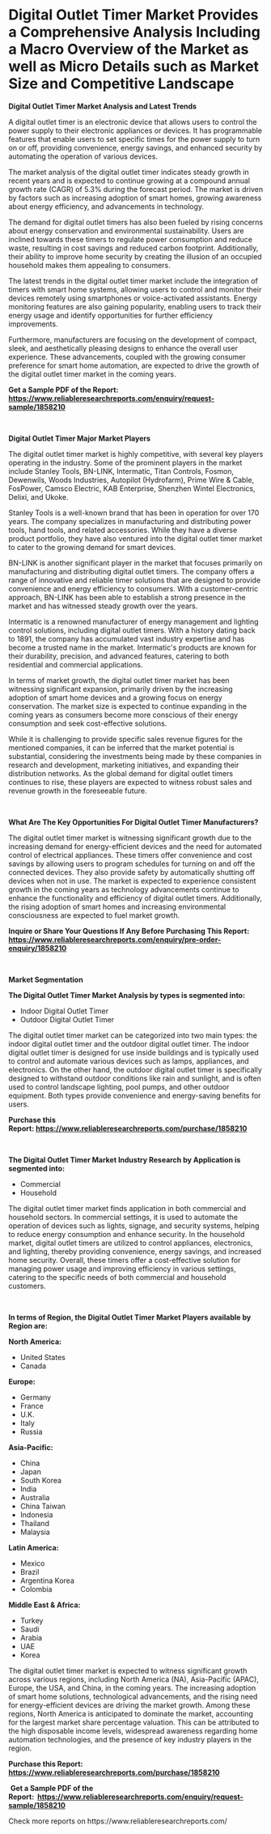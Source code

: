 <p><h1>Digital Outlet Timer Market Provides a Comprehensive Analysis Including a Macro Overview of the Market as well as Micro Details such as Market Size and Competitive Landscape</h1></p><p><strong>Digital Outlet Timer Market Analysis and Latest Trends</strong></p>
<p><p>A digital outlet timer is an electronic device that allows users to control the power supply to their electronic appliances or devices. It has programmable features that enable users to set specific times for the power supply to turn on or off, providing convenience, energy savings, and enhanced security by automating the operation of various devices.</p><p>The market analysis of the digital outlet timer indicates steady growth in recent years and is expected to continue growing at a compound annual growth rate (CAGR) of 5.3% during the forecast period. The market is driven by factors such as increasing adoption of smart homes, growing awareness about energy efficiency, and advancements in technology.</p><p>The demand for digital outlet timers has also been fueled by rising concerns about energy conservation and environmental sustainability. Users are inclined towards these timers to regulate power consumption and reduce waste, resulting in cost savings and reduced carbon footprint. Additionally, their ability to improve home security by creating the illusion of an occupied household makes them appealing to consumers.</p><p>The latest trends in the digital outlet timer market include the integration of timers with smart home systems, allowing users to control and monitor their devices remotely using smartphones or voice-activated assistants. Energy monitoring features are also gaining popularity, enabling users to track their energy usage and identify opportunities for further efficiency improvements.</p><p>Furthermore, manufacturers are focusing on the development of compact, sleek, and aesthetically pleasing designs to enhance the overall user experience. These advancements, coupled with the growing consumer preference for smart home automation, are expected to drive the growth of the digital outlet timer market in the coming years.</p></p>
<p><strong>Get a Sample PDF of the Report:&nbsp; <a href="https://www.reliableresearchreports.com/enquiry/request-sample/1858210">https://www.reliableresearchreports.com/enquiry/request-sample/1858210</a></strong></p>
<p>&nbsp;</p>
<p><strong>Digital Outlet Timer Major Market Players</strong></p>
<p><p>The digital outlet timer market is highly competitive, with several key players operating in the industry. Some of the prominent players in the market include Stanley Tools, BN-LINK, Intermatic, Titan Controls, Fosmon, Dewenwils, Woods Industries, Autopilot (Hydrofarm), Prime Wire & Cable, FosPower, Camsco Electric, KAB Enterprise, Shenzhen Wintel Electronics, Delixi, and Ukoke.</p><p>Stanley Tools is a well-known brand that has been in operation for over 170 years. The company specializes in manufacturing and distributing power tools, hand tools, and related accessories. While they have a diverse product portfolio, they have also ventured into the digital outlet timer market to cater to the growing demand for smart devices.</p><p>BN-LINK is another significant player in the market that focuses primarily on manufacturing and distributing digital outlet timers. The company offers a range of innovative and reliable timer solutions that are designed to provide convenience and energy efficiency to consumers. With a customer-centric approach, BN-LINK has been able to establish a strong presence in the market and has witnessed steady growth over the years.</p><p>Intermatic is a renowned manufacturer of energy management and lighting control solutions, including digital outlet timers. With a history dating back to 1891, the company has accumulated vast industry expertise and has become a trusted name in the market. Intermatic's products are known for their durability, precision, and advanced features, catering to both residential and commercial applications.</p><p>In terms of market growth, the digital outlet timer market has been witnessing significant expansion, primarily driven by the increasing adoption of smart home devices and a growing focus on energy conservation. The market size is expected to continue expanding in the coming years as consumers become more conscious of their energy consumption and seek cost-effective solutions.</p><p>While it is challenging to provide specific sales revenue figures for the mentioned companies, it can be inferred that the market potential is substantial, considering the investments being made by these companies in research and development, marketing initiatives, and expanding their distribution networks. As the global demand for digital outlet timers continues to rise, these players are expected to witness robust sales and revenue growth in the foreseeable future.</p></p>
<p>&nbsp;</p>
<p><strong>What Are The Key Opportunities For Digital Outlet Timer Manufacturers?</strong></p>
<p><p>The digital outlet timer market is witnessing significant growth due to the increasing demand for energy-efficient devices and the need for automated control of electrical appliances. These timers offer convenience and cost savings by allowing users to program schedules for turning on and off the connected devices. They also provide safety by automatically shutting off devices when not in use. The market is expected to experience consistent growth in the coming years as technology advancements continue to enhance the functionality and efficiency of digital outlet timers. Additionally, the rising adoption of smart homes and increasing environmental consciousness are expected to fuel market growth.</p></p>
<p><strong>Inquire or Share Your Questions If Any Before Purchasing This Report: <a href="https://www.reliableresearchreports.com/enquiry/pre-order-enquiry/1858210">https://www.reliableresearchreports.com/enquiry/pre-order-enquiry/1858210</a></strong></p>
<p>&nbsp;</p>
<p><strong>Market Segmentation</strong></p>
<p><strong>The Digital Outlet Timer Market Analysis by types is segmented into:</strong></p>
<p><ul><li>Indoor Digital Outlet Timer</li><li>Outdoor Digital Outlet Timer</li></ul></p>
<p><p>The digital outlet timer market can be categorized into two main types: the indoor digital outlet timer and the outdoor digital outlet timer. The indoor digital outlet timer is designed for use inside buildings and is typically used to control and automate various devices such as lamps, appliances, and electronics. On the other hand, the outdoor digital outlet timer is specifically designed to withstand outdoor conditions like rain and sunlight, and is often used to control landscape lighting, pool pumps, and other outdoor equipment. Both types provide convenience and energy-saving benefits for users.</p></p>
<p><strong>Purchase this Report:&nbsp;<a href="https://www.reliableresearchreports.com/purchase/1858210">https://www.reliableresearchreports.com/purchase/1858210</a></strong></p>
<p>&nbsp;</p>
<p><strong>The Digital Outlet Timer Market Industry Research by Application is segmented into:</strong></p>
<p><ul><li>Commercial</li><li>Household</li></ul></p>
<p><p>The digital outlet timer market finds application in both commercial and household sectors. In commercial settings, it is used to automate the operation of devices such as lights, signage, and security systems, helping to reduce energy consumption and enhance security. In the household market, digital outlet timers are utilized to control appliances, electronics, and lighting, thereby providing convenience, energy savings, and increased home security. Overall, these timers offer a cost-effective solution for managing power usage and improving efficiency in various settings, catering to the specific needs of both commercial and household customers.</p></p>
<p>&nbsp;</p>
<p><strong>In terms of Region, the Digital Outlet Timer Market Players available by Region are:</strong></p>
<p>
    <p> <strong> North America: </strong>
        <ul>
            <li>United States</li>
            <li>Canada</li>
        </ul>
        </p> 
    <p> <strong> Europe: </strong>
        <ul>
            <li>Germany</li>
            <li>France</li>
            <li>U.K.</li>
            <li>Italy</li>
            <li>Russia</li>
        </ul>
        </p> 
    <p> <strong> Asia-Pacific: </strong>
        <ul>
            <li>China</li>
            <li>Japan</li>
            <li>South Korea</li>
            <li>India</li>
            <li>Australia</li>
            <li>China Taiwan</li>
            <li>Indonesia</li>
            <li>Thailand</li>
            <li>Malaysia</li>
        </ul>
        </p> 
    <p> <strong> Latin America: </strong>
        <ul>
            <li>Mexico</li>
            <li>Brazil</li>
            <li>Argentina Korea</li>
            <li>Colombia</li>
        </ul>
        </p> 
    <p> <strong> Middle East & Africa: </strong>
        <ul>
            <li>Turkey</li>
            <li>Saudi</li>
            <li>Arabia</li>
            <li>UAE</li>
            <li>Korea</li>
        </ul>
    </p>
    </p>
<p><p>The digital outlet timer market is expected to witness significant growth across various regions, including North America (NA), Asia-Pacific (APAC), Europe, the USA, and China, in the coming years. The increasing adoption of smart home solutions, technological advancements, and the rising need for energy-efficient devices are driving the market growth. Among these regions, North America is anticipated to dominate the market, accounting for the largest market share percentage valuation. This can be attributed to the high disposable income levels, widespread awareness regarding home automation technologies, and the presence of key industry players in the region.</p></p>
<p><strong>Purchase this Report: <a href="https://www.reliableresearchreports.com/purchase/1858210">https://www.reliableresearchreports.com/purchase/1858210</a></strong></p>
<p>&nbsp;<strong>Get a Sample PDF of the Report:&nbsp;&nbsp;<a href="https://www.reliableresearchreports.com/enquiry/request-sample/1858210">https://www.reliableresearchreports.com/enquiry/request-sample/1858210</a></strong></p>
<p><strong></strong></p>
<p>Check more reports on https://www.reliableresearchreports.com/</p>